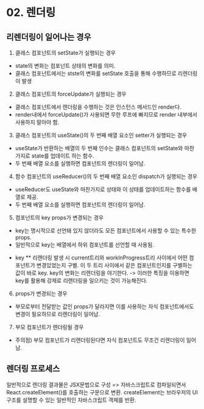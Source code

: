 # 02. 렌더링

## 리렌더링이 일어나는 경우
1. 클래스 컴포넌트의 setState가 실행되는 경우
  - state의 변화는 컴포넌트 상태의 변화를 의미.
  - 클래스 컴포넌트에서는 stste의 변화를 setState 호출을 통해 수행하므로 리렌더링이 발생

    
  
2. 클래스 컴포넌트의 forceUpdate가 실행되는 경우
  - 클래스 컴포넌트에서 렌더링을 수행하는 것은 인스턴스 메서드인 render다.
  - render내에서 forceUpdate()가 사용되면 무한 루프에 빠지므로 render 내부에서 사용하지 말아야 함.

    
  
3. 클래스 컴포넌트의 useState()의 두 번째 배열 요소인 setter가 실행되는 경우
  - useState가 반환하는 배열의 두 번째 인수는 클래스 컴포넌트의 setState와 마찬가지로 state를 업데이트 하는 함수.
  - 두 번째 배열 요소를 실행하면 컴포넌트의 렌더링이 일어남.

    
4. 함수 컴포넌트의 useReducer()의 두 번째 배열 요소인 dispatch가 실행되는 경우
  - useReducer도 useState와 마찬가지로 상태와 이 상태를 업데이트하는 함수를 배열로 제공.
  - 두 번째 배열 요소를 실행하면 컴포넌트의 렌더링이 일어남.

    
5. 컴포넌트의 key props가 변경되는 경우
  - key는 명시적으로 선언돼 있지 않더라도 모든 컴포넌트에서 사용할 수 있는 특수한 props.
  - 일반적으로 key는 배열에서 하위 컴포넌트를 선언할 때 사용됨. 
  * key
    ** 리렌더링 발생 시 current트리와 workInProgress트리 사이에서 어떤 컴포넌트가 변경있었는지 구별.
    이 두 트리 사이에서 같은 컴포넌트인지를 구별하는 값이 바로 key.
    key의 변화는 리렌더링을 야기한다. -> 이러한 특징을 이용하면 key를 활용해 강제로 리렌더링을 일으키는 것이 가능해진다.

    
6. props가 변경되는 경우
  - 부모로부터 전달받는 값인 props가 달라지면 이를 사용하는 자식 컴포넌트에서도 변경이 필요하므로 리렌더링이 일어남.

    
7. 부모 컴포넌트가 렌더링될 경우
  - 주의점) 부모 컴포넌트가 리렌더링된다면 자식 컴포넌트도 무조건 리렌더링이 일어남.


## 렌더링 프로세스
일반적으로 렌더링 결과물은 JSX문법으로 구성 => 자바스크립트로 컴파일되면서 React.createElement()를 호출하는 구문으로 변환.
createElement는 브라우저의 UI구조를 설명할 수 있는 일반적인 자바스크립트 객체를 반환.

